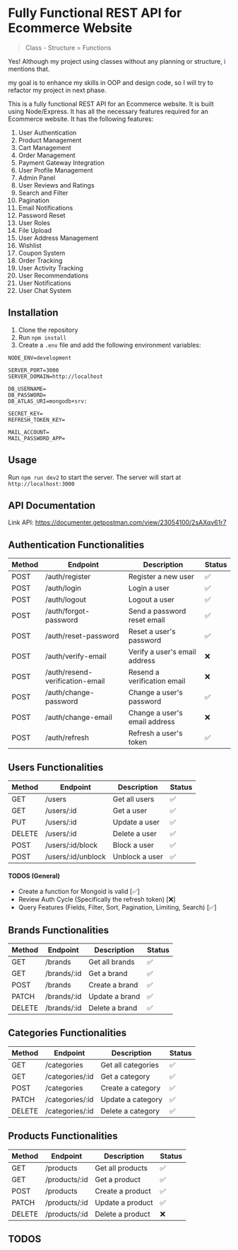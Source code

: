 # Fully Functional REST API for Ecommerce Website

> Class - Structure = Functions

Yes! Although my project using classes without any planning or structure, i mentions that.

my goal is to enhance my skills in OOP and design code, so I will try to refactor my project in next phase.

This is a fully functional REST API for an Ecommerce website. It is built using Node/Express. It has all the necessary features required for an Ecommerce website. It has the following features:

1. User Authentication
2. Product Management
3. Cart Management
4. Order Management
5. Payment Gateway Integration
6. User Profile Management
7. Admin Panel
8. User Reviews and Ratings
9. Search and Filter
10. Pagination
11. Email Notifications
12. Password Reset
13. User Roles
14. File Upload
15. User Address Management
16. Wishlist
17. Coupon System
18. Order Tracking
19. User Activity Tracking
20. User Recommendations
21. User Notifications
22. User Chat System

## Installation

1. Clone the repository
2. Run `npm install`
3. Create a `.env` file and add the following environment variables:

```
NODE_ENV=development

SERVER_PORT=3000
SERVER_DOMAIN=http://localhost

DB_USERNAME=
DB_PASSWORD=
DB_ATLAS_URI=mongodb+srv:

SECRET_KEY=
REFRESH_TOKEN_KEY=

MAIL_ACCOUNT=
MAIL_PASSWORD_APP=

```

## Usage

Run `npm run dev2` to start the server. The server will start at `http://localhost:3000`

## API Documentation

Link API: https://documenter.getpostman.com/view/23054100/2sAXqv61r7

## Authentication Functionalities

| Method | Endpoint                        | Description                   | Status |
| ------ | ------------------------------- | ----------------------------- | ------ |
| POST   | /auth/register                  | Register a new user           | ✅     |
| POST   | /auth/login                     | Login a user                  | ✅     |
| POST   | /auth/logout                    | Logout a user                 | ✅     |
| POST   | /auth/forgot-password           | Send a password reset email   | ✅     |
| POST   | /auth/reset-password            | Reset a user's password       | ✅     |
| POST   | /auth/verify-email              | Verify a user's email address | ❌     |
| POST   | /auth/resend-verification-email | Resend a verification email   | ❌     |
| POST   | /auth/change-password           | Change a user's password      | ✅     |
| POST   | /auth/change-email              | Change a user's email address | ❌     |
| POST   | /auth/refresh                   | Refresh a user's token        | ✅     |

## Users Functionalities

| Method | Endpoint           | Description    | Status |
| ------ | ------------------ | -------------- | ------ |
| GET    | /users             | Get all users  | ✅     |
| GET    | /users/:id         | Get a user     | ✅     |
| PUT    | /users/:id         | Update a user  | ✅     |
| DELETE | /users/:id         | Delete a user  | ✅     |
| POST   | /users/:id/block   | Block a user   | ✅     |
| POST   | /users/:id/unblock | Unblock a user | ✅     |

#### TODOS (General)

- Create a function for Mongoid is valid [✅]
- Review Auth Cycle (Specifically the refresh token) [❌]
- Query Features (Fields, Filter, Sort, Pagination, Limiting, Search) [✅]

## Brands Functionalities

| Method | Endpoint    | Description    | Status |
| ------ | ----------- | -------------- | ------ |
| GET    | /brands     | Get all brands | ✅     |
| GET    | /brands/:id | Get a brand    | ✅     |
| POST   | /brands     | Create a brand | ✅     |
| PATCH  | /brands/:id | Update a brand | ✅     |
| DELETE | /brands/:id | Delete a brand | ✅     |

## Categories Functionalities

| Method | Endpoint        | Description        | Status |
| ------ | --------------- | ------------------ | ------ |
| GET    | /categories     | Get all categories | ✅     |
| GET    | /categories/:id | Get a category     | ✅     |
| POST   | /categories     | Create a category  | ✅     |
| PATCH  | /categories/:id | Update a category  | ✅     |
| DELETE | /categories/:id | Delete a category  | ✅     |

## Products Functionalities

| Method | Endpoint      | Description      | Status |
| ------ | ------------- | ---------------- | ------ |
| GET    | /products     | Get all products | ✅     |
| GET    | /products/:id | Get a product    | ✅     |
| POST   | /products     | Create a product | ✅     |
| PATCH  | /products/:id | Update a product | ✅     |
| DELETE | /products/:id | Delete a product | ❌     |

## TODOS

